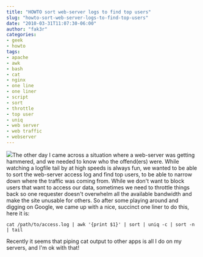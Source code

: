 ```yaml
---
title: "HOWTO sort web-server logs to find top users"
slug: "howto-sort-web-server-logs-to-find-top-users"
date: "2010-03-31T11:07:30-06:00"
author: "fak3r"
categories:
- geek
- howto
tags:
- apache
- awk
- bash
- cat
- nginx
- one line
- one liner
- script
- sort
- throttle
- top user
- uniq
- web server
- web traffic
- webserver
---
```


[![](http://fak3r.com/wp-content/uploads/2010/03/wario.jpg)](http://fak3r.com/wp-content/uploads/2010/03/wario.jpg)The other day I came across a situation where a web-server was getting hammered, and we needed to know who the offend(ers) were.  While watching a logfile tail by at high speeds is always fun, we wanted to be able to sort the web-server access log and find top users, to be able to narrow down where the traffic was coming from.  While we don't want to block users that want to access our data, sometimes we need to throttle things back so one requester doesn't overwhelm all the available bandwidth and make the site unusable for others.  So after some playing around and digging on Google, we came up with a nice, succinct one liner to do this, here it is:

    
    cat /path/to/access.log | awk '{print $1}' | sort | uniq -c | sort -n | tail


<!-- more -->Recently it seems that piping cat output to other apps is all I do on my servers, and I'm ok with that!
